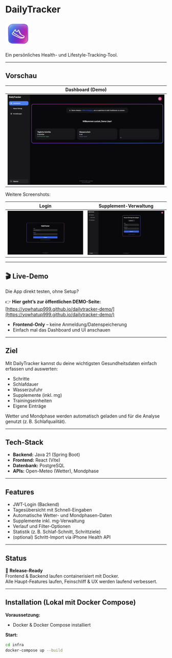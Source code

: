# DailyTracker

<img src="frontend/public/App.png" alt="App Icon" width="80" style="border-radius: 16px;" />

Ein persönliches Health- und Lifestyle-Tracking-Tool.

---

## Vorschau

| Dashboard (Demo)                     |
|--------------------------------------|
| ![Dashboard Demo](docs/screenshots/Demo_Dashboard.png) |

Weitere Screenshots:

| Login | Supplement-Verwaltung |
|-------|----------------------|
| <img src="docs/screenshots/login.png" alt="Login" width="250"/> | <img src="docs/screenshots/supplements.png" alt="Supplements" width="250"/> |

---

## 🎬 Live-Demo

Die App direkt testen, ohne Setup?

👉 **Hier geht’s zur öffentlichen DEMO-Seite:**  
[https://yowhatup999.github.io/dailytracker-demo/](https://yowhatup999.github.io/dailytracker-demo/)

- **Frontend-Only** – keine Anmeldung/Datenspeicherung  
- Einfach mal das Dashboard und UI anschauen

---


## Ziel

Mit DailyTracker kannst du deine wichtigsten Gesundheitsdaten einfach erfassen und auswerten:

- Schritte
- Schlafdauer
- Wasserzufuhr
- Supplemente (inkl. mg)
- Trainingseinheiten
- Eigene Einträge

Wetter und Mondphase werden automatisch geladen und für die Analyse genutzt (z. B. Schlafqualität).

---

## Tech-Stack

- **Backend:** Java 21 (Spring Boot)
- **Frontend:** React (Vite)
- **Datenbank:** PostgreSQL
- **APIs:** Open-Meteo (Wetter), Mondphase

---

## Features

- JWT-Login (Backend)
- Tagesübersicht mit Schnell-Eingaben
- Automatische Wetter- und Mondphasen-Daten
- Supplemente inkl. mg-Verwaltung
- Verlauf und Filter-Optionen
- Statistik (z. B. Schlaf-Schnitt, Schrittziele)
- (optional) Schritt-Import via iPhone Health API

---

## Status

🚀 **Release-Ready**  
Frontend & Backend laufen containerisiert mit Docker.  
Alle Haupt-Features laufen, Feinschliff & UX werden laufend verbessert.

---

## Installation (Lokal mit Docker Compose)

**Voraussetzung:**  
- Docker & Docker Compose installiert

**Start:**
```bash
cd infra
docker-compose up --build

